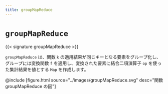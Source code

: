 ```yaml
---
title: groupMapReduce
---
```


# `groupMapReduce`

{{< signature groupMapReduce >}}

`groupMapReduce` は、関数 `k` の適用結果が同じキーとなる要素をグループ化し、グループには変換関数 `f` を適用し、変換された要素に結合二項演算子 `op` を使った集計結果を値とする `Map` を作成します。

@include [figure.html source="../images/groupMapReduce.svg" desc="関数 groupMapReduce の図"]
